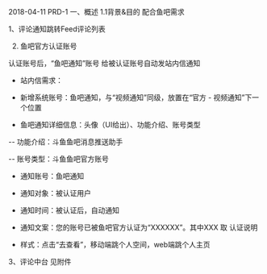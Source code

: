 2018-04-11 PRD-1
一、概述
1.1背景&目的
配合鱼吧需求



1、评论通知跳转Feed评论列表




2. 鱼吧官方认证账号

认证账号后，“鱼吧通知”账号 给被认证账号自动发站内信通知

- 站内信需求：

- 新增系统账号：鱼吧通知，与“视频通知”同级，放置在“官方 - 视频通知”下一个位置

- 鱼吧通知详细信息：头像（UI给出）、功能介绍、账号类型

-- 功能介绍：斗鱼鱼吧消息推送助手

-- 账号类型：斗鱼鱼吧官方账号

- 通知账号：鱼吧通知

- 通知对象：被认证用户

- 通知时间：被认证后，自动通知

- 通知文案：您的账号已被鱼吧官方认证为“XXXXXX”。其中XXX 取 认证说明

- 样式：点击“去查看”，移动端跳个人空间，web端跳个人主页





3、评论中台
见附件


